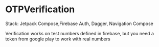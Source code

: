 # OTPVerification
Stack: Jetpack Compose,Firebase Auth, Dagger, Navigation Compose

Verification works on test numbers defined in firebase, but you need a token from google play to work with real numbers
